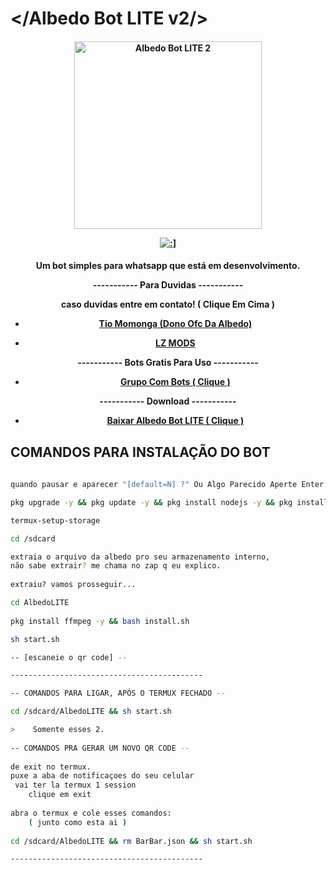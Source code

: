 # </Albedo Bot LITE v2/>
<div align="center">
</div>
<p align="center">
  <h4 align="center">
<img src="https://telegra.ph/file/4cb2a80a5255b4831c9eb.jpg" alt="Albedo Bot LITE 2 " width="300" />

</div>
<p align="center">
   <a href="https://github.com/lzmodsoficial/albedolite"><img title=":]" src="https://img.shields.io/badge/:]-LZ DOMINA BB-red.svg?style=for-the-badge&logo=github" /></a>
  <h4 align="center">

Um bot simples para whatsapp que está em desenvolvimento.
   
----------- Para Duvidas -----------
    
caso duvidas entre em contato! ( Clique Em Cima )
    
- [Tio Momonga (Dono Ofc Da Albedo)](https://www.youtube.com/channel/UCEXnX1CqgbV5xVabZG71aUw)
    
- [LZ MODS](https://wa.me/556284944742)
    
----------- Bots Gratis Para Uso -----------
    
- [Grupo Com Bots ( Clique )](https://chat.whatsapp.com/DPZKtPOZvUBIsaluTNB5rh)
    
----------- Download -----------
    
- [Baixar Albedo Bot LITE ( Clique )](https://apkadmin.com/cw3za8apaa0h/AlbedoLITE.zip.html)
    
## COMANDOS PARA INSTALAÇÃO DO BOT
```bash
 
quando pausar e aparecer "[default=N] ?" Ou Algo Parecido Aperte Enter Ok?

pkg upgrade -y && pkg update -y && pkg install nodejs -y && pkg install nodejs-lts -y && pkg install wget -y && pkg install git -y && pkg install python -y

termux-setup-storage 

cd /sdcard

extraia o arquivo da albedo pro seu armazenamento interno,
não sabe extrair? me chama no zap q eu explico.
    
extraiu? vamos prosseguir...

cd AlbedoLITE
    
pkg install ffmpeg -y && bash install.sh

sh start.sh 

-- [escaneie o qr code] --

-------------------------------------------

-- COMANDOS PARA LIGAR, APÓS O TERMUX FECHADO --

cd /sdcard/AlbedoLITE && sh start.sh 

>    Somente esses 2.
    
-- COMANDOS PRA GERAR UM NOVO QR CODE --
    
de exit no termux.
puxe a aba de notificaçoes do seu celular
 vai ter la termux 1 session
    clique em exit
    
abra o termux e cole esses comandos:
    ( junto como esta ai )
    
cd /sdcard/AlbedoLITE && rm BarBar.json && sh start.sh

-------------------------------------------
```
    
    
